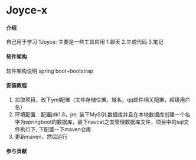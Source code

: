 # Joyce-x

#### 介绍
自己用于学习
1Joyce:
       主要是一些工具应用
        1.聊天
        2.生成代码
        3.笔记
#### 软件架构
软件架构说明
       spring boot+bootstrap 
#### 安装教程

1.  拉取项目，改下yml配置（文件存储位置，域名，qq邮件相关配置，超级用户名）
2.  环境配置：配置jdk1.8，jre;
    装下MySQL数据库并且在本地数据库创建一个名字为springboot的数据库，装下navcat之类管理数据库文件，项目中的sql文件执行下;
    下配置一下maven仓库
3.  更新maven，然后运行

#### 参与贡献
